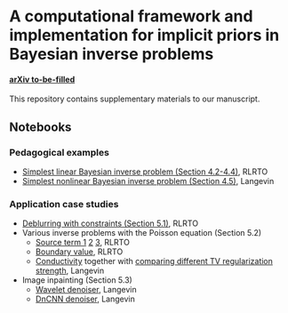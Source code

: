 # A computational framework and implementation for implicit priors in Bayesian inverse problems

#### [arXiv to-be-filled](https://arxiv.org/abs/xxxx)

This repository contains supplementary materials to our manuscript.

## Notebooks
### Pedagogical examples
- [Simplest linear Bayesian inverse problem (Section 4.2-4.4)](simplest_linear/simplest_linear.ipynb), RLRTO
- [Simplest nonlinear Bayesian inverse problem (Section 4.5)](simplest_nonlinear/simplest_nonlinear.ipynb), Langevin

### Application case studies
- [Deblurring with constraints (Section 5.1)](deblurring/staircase.ipynb), RLRTO
- Various inverse problems with the Poisson equation (Section 5.2)
  - [Source term 1](pde_source/source_1d_03.ipynb) [2](pde_source/source_1d_1.ipynb) [3](pde_source/source_1d_3.ipynb), RLRTO
  - [Boundary value](pde_boundary_value/boundary_value_2d.ipynb), RLRTO
  - [Conductivity](pde_conductivity/Poisson_2D_MYULA_Part1.ipynb) together with [comparing different TV regularization strength](pde_conductivity/Poisson_2D_MYULA_Part2.ipynb), Langevin
- Image inpainting (Section 5.3)
  - [Wavelet denoiser](inpainting/inpainting_wavelet.ipynb), Langevin
  - [DnCNN denoiser](inpainting/inpainting_DnCNN.ipynb), Langevin
